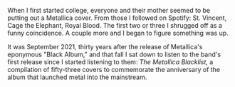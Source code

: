 When I first started college, everyone and their mother seemed to be putting out a Metallica cover. From those I followed on Spotify: St. Vincent, Cage the Elephant, Royal Blood. The first two or three I shrugged off as a funny coincidence. A couple more and I began to figure something was up. 

It was September 2021, thirty years after the release of Metallica's eponymous "Black Album," and that fall I sat down to listen to the band's first release since I started listening to them: *The Metallica Blacklist,* a compilation of fifty-three covers to commemorate the anniversary of the album that launched metal into the mainstream.
